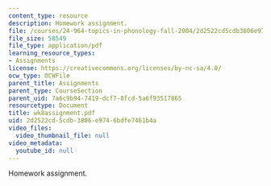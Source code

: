 ```yaml
---
content_type: resource
description: Homework assignment.
file: /courses/24-964-topics-in-phonology-fall-2004/2d2522cd5cdb3806e9746bdfe7461b4a_wk8assignment.pdf
file_size: 58549
file_type: application/pdf
learning_resource_types:
- Assignments
license: https://creativecommons.org/licenses/by-nc-sa/4.0/
ocw_type: OCWFile
parent_title: Assignments
parent_type: CourseSection
parent_uid: 7a6c9b94-7419-dcf7-8fcd-5a6f93517865
resourcetype: Document
title: wk8assignment.pdf
uid: 2d2522cd-5cdb-3806-e974-6bdfe7461b4a
video_files:
  video_thumbnail_file: null
video_metadata:
  youtube_id: null
---
```

Homework assignment.